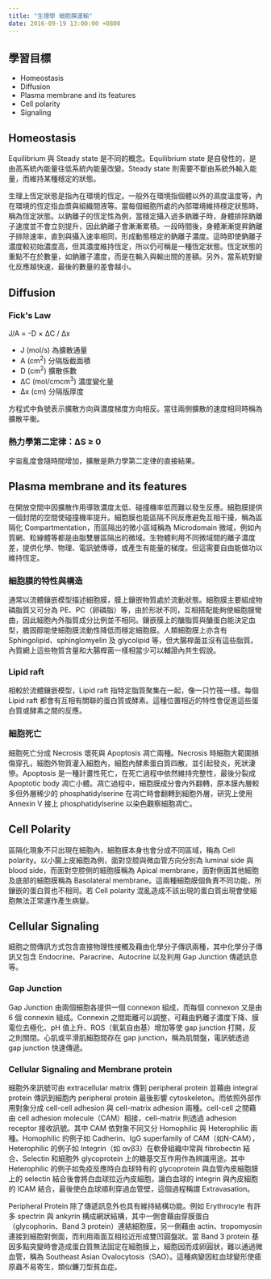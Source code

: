 ```yaml
---
title: "生理學 細胞膜運輸"
date: 2016-09-19 13:00:00 +0800
---
```

## 學習目標

 * Homeostasis
 * Diffusion
 * Plasma membrane and its features
 * Cell polarity
 * Signaling

## Homeostasis

Equilibrium 與 Steady state 是不同的概念。Equilibrium state 是自發性的，是由高系統內能量往低系統內能量改變。Steady state 則需要不斷由系統外輸入能量，而維持某種穩定的狀態。

生理上恆定狀態是指內在環境的恆定。一般外在環境指個體以外的濕度溫度等，內在環境的恆定指血漿與組織間液等。當每個細胞所處的內部環境維持穩定狀態時，稱為恆定狀態。以鈉離子的恆定性為例，當穩定攝入過多鈉離子時，身體排除鈉離子速度並不會立刻提升，因此鈉離子會漸漸累積。一段時間後，身體漸漸提昇鈉離子排除速率，直到與攝入速率相同，形成動態穩定的鈉離子濃度。這時即使鈉離子濃度較初始濃度高，但其濃度維持恆定，所以仍可稱是一種恆定狀態。恆定狀態的重點不在於數量，如鈉離子濃度，而是在輸入與輸出間的差額。另外，當系統對變化反應越快速，最後的數量的差會越小。

## Diffusion

### Fick's Law

J/A = -D &times; &Delta;C / &Delta;x

* J (mol/s) 為擴散通量
* A (cm<sup>2</sup>) 分隔版截面積
* D (cm<sup>2</sup>) 擴散係數
* &Delta;C (mol/cmcm<sup>3</sup>) 濃度變化量
* &Delta;x (cm) 分隔版厚度

方程式中負號表示擴散方向與濃度梯度方向相反。當往兩側擴散的速度相同時稱為擴散平衡。

### 熱力學第二定律：&Delta;S &#8805; 0

宇宙亂度會隨時間增加，擴散是熱力學第二定律的直接結果。

## Plasma membrane and its features

在開放空間中因擴散作用導致濃度太低、碰撞機率低而難以發生反應。細胞膜提供一個封閉的空間使碰撞機率提升。細胞膜也能區隔不同反應避免互相干擾，稱為區隔化 Compartmentation，而區隔出的微小區域稱為 Microdomain 微域，例如內質網、粒線體等都是由脂雙層區隔出的微域。生物體利用不同微域間的離子濃度差，提供化學、物理、電訊號傳導，或產生有能量的梯度。但這需要自由能做功以維持恆定。

### 細胞膜的特性與構造

通常以流體鑲嵌模型描述細胞膜，膜上鑲嵌物質處於流動狀態。細胞膜主要組成物磷脂質又可分為 PE、PC（卵磷脂）等，由於形狀不同，互相搭配能夠使細胞膜彎曲，因此細胞內外脂質成分比例並不相同。鑲嵌膜上的醣脂質與醣蛋白能決定血型，膽固醇能使細胞膜流動性降低而穩定細胞膜。人類細胞膜上亦含有 Sphingolipid、sphinglomyelin 及 glycolipid 等，但大腸桿菌並沒有這些脂質。內質網上這些物質含量和大腸桿菌一樣相當少可以輔證內共生假說。

### Lipid raft

相較於流體鑲嵌模型，Lipid raft 指特定脂質聚集在一起，像一只竹筏一樣。每個 Lipid raft 都會有互相有關聯的蛋白質或酵素。這種位置相近的特性會促進這些蛋白質或酵素之間的反應。

### 細胞死亡

細胞死亡分成 Necrosis 壞死與 Apoptosis 凋亡兩種。Necrosis 時細胞大範圍損傷穿孔，細胞外物質灌入細胞內，細胞內酵素蛋白質四散，並引起發炎，死狀淒慘。Apoptosis 是一種計畫性死亡，在死亡過程中依然維持完整性，最後分裂成 Apoptotic body 凋亡小體。凋亡過程中，細胞膜成分會內外翻轉，原本膜內層較多但外層稀少的 phosphatidylserine 在凋亡時會翻轉到細胞外層，研究上使用 Annexin V 接上 phosphatidylserine 以染色觀察細胞凋亡。

## Cell Polarity

區隔化現象不只出現在細胞內，細胞膜本身也會分成不同區域，稱為 Cell polarity。以小腸上皮細胞為例，面對空腔與微血管方向分別為 luminal side 與 blood side，而面對空腔側的細胞膜稱為 Apical membrane，面對側面其他細胞及底部的細胞膜稱為 Basolateral membrane。這兩種細胞膜個負責不同功能，所鑲嵌的蛋白質也不相同。若 Cell polarity 混亂造成不該出現的蛋白質出現會使細胞無法正常運作產生病變。

## Cellular Signaling

細胞之間傳訊方式包含直接物理性接觸及藉由化學分子傳訊兩種，其中化學分子傳訊又包含 Endocrine、Paracrine、Autocrine 以及利用 Gap Junction 傳遞訊息等。

### Gap Junction

Gap Junction 由兩個細胞各提供一個 connexon 組成，而每個 connexon 又是由 6 個 connexin 組成。Connexin 之間距離可以調整，可藉由鈣離子濃度下降、膜電位去極化、pH 值上升、ROS（氧氣自由基）增加等使 gap junction 打開，反之則關閉。心肌或平滑肌細胞間存在 gap junction，稱為肌間盤，電訊號透過 gap junction 快速傳遞。

### Cellular Signaling and Membrane protein

細胞外來訊號可由 extracellular matrix 傳到 peripheral protein 並藉由 integral protein 傳訊到細胞內 peripheral protein 最後影響 cytoskeleton。而依照外部作用對象分成 cell-cell adhesion 與 cell-matrix adhesion 兩種。cell-cell 之間藉由 cell adhesion molecule（CAM）相接，cell-matrix 則透過 adhesion receptor 接收訊號。其中 CAM 依對象不同又分 Homophilic 與 Heterophilic 兩種。Homophilic 的例子如 Cadherin、IgG superfamily of CAM（如N-CAM），Heterophilic 的例子如 Integrin（如 &alpha;v&beta;3）在軟骨組織中常與 fibrobectin 結合、Selectin 和細胞外 glycoprotein 上的糖基交互作用作為辨識用途。其中 Heterophilic 的例子如免疫反應時白血球特有的 glycoprotein 與血管內皮細胞膜上的 selectin 結合後會將白血球拉近內皮細胞，讓白血球的 integrin 與內皮細胞的 ICAM 結合，最後使白血球順利穿過血管壁，這個過程稱謂 Extravasation。<a name='extravasation'></a>

Peripheral Protein 除了傳遞訊息外也具有維持結構功能。例如 Erythrocyte 有許多 spectrin 與 ankyrin 構成網狀結構，其中一側會藉由穿膜蛋白（glycophorin、Band 3 protein）連結細胞膜，另一側藉由 actin、tropomyosin 連接到細胞對側面，而利用兩面互相拉近形成雙凹圓盤狀。當 Band 3 protein 基因多點突變時會造成蛋白質無法固定在細胞膜上，細胞因而成卵圓狀，難以通過微血管，稱為 Southeast Asian Ovalocytosis（SAO）。這種病變因紅血球變形使瘧原蟲不易寄生，類似鐮刀型貧血症。
